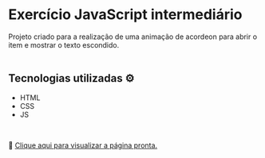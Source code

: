 # Exercício JavaScript intermediário

Projeto criado para a realização de uma animação de acordeon para abrir o item e mostrar o texto escondido. <br>
<br>

## Tecnologias utilizadas  ⚙️
* HTML
* CSS
* JS
  
<br>

🔗 [Clique aqui para visualizar a página pronta.](https://nayaraoliveira1.github.io/exercicio-acordeon/)
